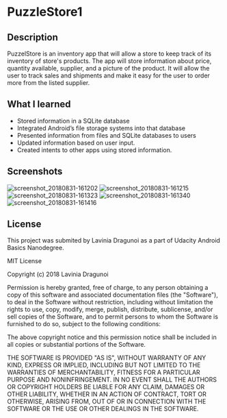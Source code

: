 # PuzzleStore1
## Description
PuzzelStore is an inventory app that will allow a store to keep track of its inventory of store's products.
The app will store information about price, quantity available, supplier, and a picture of the product.
It will allow the user to track sales and shipments and make it easy for the user to order more from the listed supplier.
## What I learned
* Stored information in a SQLite database
* Integrated Android’s file storage systems into that database
* Presented information from files and SQLite databases to users
* Updated information based on user input.
* Created intents to other apps using stored information.
## Screenshots
![screenshot_20180831-161202](https://user-images.githubusercontent.com/36914492/44914719-b9fe6c00-ad39-11e8-8eab-7dedb4ba30e8.jpg) ![screenshot_20180831-161215](https://user-images.githubusercontent.com/36914492/44914720-b9fe6c00-ad39-11e8-9b3c-e9c3b8c63b11.jpg)
![screenshot_20180831-161323](https://user-images.githubusercontent.com/36914492/44914721-b9fe6c00-ad39-11e8-9471-a433f84624b8.jpg) ![screenshot_20180831-161340](https://user-images.githubusercontent.com/36914492/44914722-b9fe6c00-ad39-11e8-99f0-6103a63b4b8c.jpg)
![screenshot_20180831-161416](https://user-images.githubusercontent.com/36914492/44914723-b9fe6c00-ad39-11e8-8b68-125c3e892d18.jpg)
## License
This project was submited by Lavinia Dragunoi as a part of Udacity Android Basics Nanodegree.

MIT License

Copyright (c) 2018 Lavinia Dragunoi

Permission is hereby granted, free of charge, to any person obtaining a copy
of this software and associated documentation files (the "Software"), to deal
in the Software without restriction, including without limitation the rights
to use, copy, modify, merge, publish, distribute, sublicense, and/or sell
copies of the Software, and to permit persons to whom the Software is
furnished to do so, subject to the following conditions:

The above copyright notice and this permission notice shall be included in all
copies or substantial portions of the Software.

THE SOFTWARE IS PROVIDED "AS IS", WITHOUT WARRANTY OF ANY KIND, EXPRESS OR
IMPLIED, INCLUDING BUT NOT LIMITED TO THE WARRANTIES OF MERCHANTABILITY,
FITNESS FOR A PARTICULAR PURPOSE AND NONINFRINGEMENT. IN NO EVENT SHALL THE
AUTHORS OR COPYRIGHT HOLDERS BE LIABLE FOR ANY CLAIM, DAMAGES OR OTHER
LIABILITY, WHETHER IN AN ACTION OF CONTRACT, TORT OR OTHERWISE, ARISING FROM,
OUT OF OR IN CONNECTION WITH THE SOFTWARE OR THE USE OR OTHER DEALINGS IN THE
SOFTWARE.
